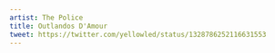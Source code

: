 ```yaml
---
artist: The Police
title: Outlandos D'Amour
tweet: https://twitter.com/yellowled/status/1328786252116631553
---
```

